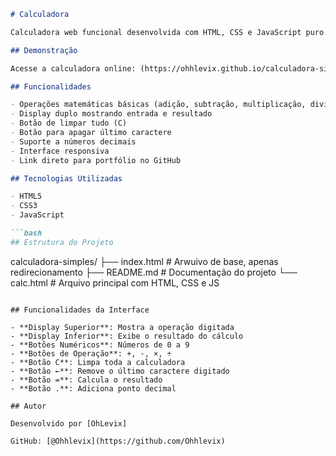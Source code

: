 ```markdown
# Calculadora 

Calculadora web funcional desenvolvida com HTML, CSS e JavaScript puro. Interface limpa e intuitiva para realizar operações matemáticas básicas.

## Demonstração

Acesse a calculadora online: (https://ohhlevix.github.io/calculadora-simples/)

## Funcionalidades

- Operações matemáticas básicas (adição, subtração, multiplicação, divisão)
- Display duplo mostrando entrada e resultado
- Botão de limpar tudo (C)
- Botão para apagar último caractere
- Suporte a números decimais
- Interface responsiva
- Link direto para portfólio no GitHub

## Tecnologias Utilizadas

- HTML5
- CSS3
- JavaScript 

```bash
## Estrutura do Projeto

```
calculadora-simples/
├── index.html          # Arwuivo de base, apenas redirecionamento 
├── README.md           # Documentação do projeto
└── calc.html           # Arquivo principal com HTML, CSS e JS
```

## Funcionalidades da Interface

- **Display Superior**: Mostra a operação digitada
- **Display Inferior**: Exibe o resultado do cálculo
- **Botões Numéricos**: Números de 0 a 9
- **Botões de Operação**: +, -, ×, ÷
- **Botão C**: Limpa toda a calculadora
- **Botão ←**: Remove o último caractere digitado
- **Botão =**: Calcula o resultado
- **Botão .**: Adiciona ponto decimal

## Autor

Desenvolvido por [OhLevix]

GitHub: [@Ohhlevix](https://github.com/Ohhlevix)


```
